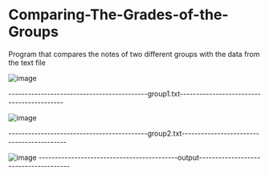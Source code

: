 # Comparing-The-Grades-of-the-Groups
Program that compares the notes of two different groups with the data from the text file

![image](https://user-images.githubusercontent.com/81562942/175331528-ce642af8-d0fe-4e83-a7b7-6da0ae199b81.png)

-------------------------------------------group1.txt------------------------------------------

![image](https://user-images.githubusercontent.com/81562942/175331717-aa4d94d9-9726-4b7c-b513-88d5d9d5673f.png)


-------------------------------------------group2.txt------------------------------------------



![image](https://user-images.githubusercontent.com/81562942/175331381-1ad6e62f-1df9-4aa8-9f43-5eaee9a1aba8.png)
-------------------------------------------output--------------------------------------

